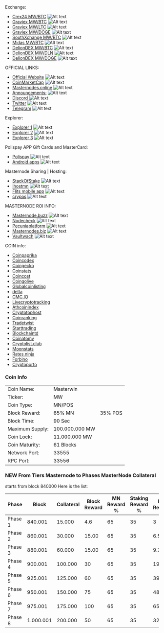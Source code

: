 Exchange:
- [Crex24 MW/BTC](https://crex24.com/exchange/MW-BTC) ![Alt text](https://masterwin.online/github/702868454700482590.png? "Crex24")
- [Graviex MW/BTC](https://graviex.net/markets/mwbtc) ![Alt text](https://masterwin.online/github/703836702308827146.png? "Graviex")
- [Graviex MW/LTC](https://graviex.net/markets/mwltc) ![Alt text](https://masterwin.online/github/703836702308827146.png? "Graviex")
- [Graviex MW/DOGE](https://graviex.net/markets/mwdoge) ![Alt text](https://masterwin.online/github/703836702308827146.png? "Graviex")
- [SouthXchange MW/BTC](https://www.southxchange.com/Market/Book/MW/BTC) ![Alt text](https://masterwin.online/github/703836695946068019.png? "SouthXchange")
- [Midas MW/BTC](https://midas.investments/exchange/MW/BTC) ![Alt text](https://masterwin.online/github/703836697741230091.png? "Midas")
- [DelionDEX MW/BTC](https://dex.delion.online/market/DELION.MW_DELION.BTC) ![Alt text](https://masterwin.online/github/703836701151199242.png? "DelionDEX")
- [DelionDEX MW/DLN](https://dex.delion.online/market/DELION.MW_DELION.DLN) ![Alt text](https://masterwin.online/github/703836701151199242.png? "DelionDEX")
- [DelionDEX MW/DOGE](https://dex.delion.online/market/DELION.MW_DELION.DOGE) ![Alt text](https://masterwin.online/github/703836701151199242.png? "DelionDEX")

OFFICIAL LINKS:
- [Official Website](https://masterwin.online/) ![Alt text](https://masterwin.online/github/701893309475455177.png? "Official Website")
- [CoinMarketCap](https://coinmarketcap.com/currencies/masterwin/) ![Alt text](https://masterwin.online/github/c.png? "CoinMarketCap")
- [Masternodes.online](https://masternodes.online/currencies/MW/) ![Alt text](https://masterwin.online/github/607530120437039104.png? "Masternodes.online")
- [Announcements:](https://bitcoingarden.org/forum/index.php?topic=84392) ![Alt text](https://masterwin.online/github/702868607100780564.png? "Announcements") 
- [Discord](https://discord.gg/URE2RPC) ![Alt text](https://masterwin.online/github/702868164752703488.png? "Discord")
- [Twitter](https://twitter.com/MasterwinMW) ![Alt text](https://masterwin.online/github/702868356352704512.png? "Twitter")
- [Telegram](https://t.me/masterwinofficial) ![Alt text](https://masterwin.online/github/702868304620159076.png? "Telegram")

Explorer:
- [Explorer 1](http://mw.polispay.com/) ![Alt text](https://masterwin.online/github/697546382197915653.png? "Explorer") 
- [Explorer 2](https://explorer.masterwin.online/) ![Alt text](https://masterwin.online/github/697546382197915653.png? "Explorer") 
- [Explorer 3](https://ihostmn.com/explorerinfo.php?coin=MW) ![Alt text](https://masterwin.online/github/703836700631367720.png? "Explorer") 

Polispay APP Gift Cards and MasterCard:
- [Polispay](https://www.polispay.com/) ![Alt text](https://masterwin.online/github/703836702539644979.png? "Polispay") 
- [Android apps](https://play.google.com/store/apps/details?id=com.polispay.copay) ![Alt text](https://masterwin.online/github/goggle.png? "Polispay Android") 

Masternode Sharing | Hosting:
- [StackOfStake](https://stackofstake.com/) ![Alt text](https://masterwin.online/github/704692407933075487.png? "StackOfStake") 
- [Ihostmn](https://ihostmn.com) ![Alt text](https://masterwin.online/github/703836700631367720.png? "Ihostmn") 
- [Flits mobile app](https://flitsnode.app/download) ![Alt text](https://masterwin.online/github/703836687188361237.png? "Flits") 
- [crypos](https://crypos.io/) ![Alt text](https://masterwin.online/github/703836702011162654.png? "crypos") 

MASTERNODE ROI INFO:
- [Masternode.buzz](https://coins.masternode.buzz/MW/) ![Alt text](https://masterwin.online/github/703836670554013707.png? "Masternode.buzz")
- [Nodecheck](https://nodecheck.io/currency/MW) ![Alt text](https://masterwin.online/github/703836700899541074.png? "Nodecheck")
- [Pecuniaplatform](https://pecuniaplatform.io/coin-details/Masterwin) ![Alt text](https://masterwin.online/github/p.png? "Pecuniaplatform")
- [Masternodes.biz](http://masternodes.biz/coindetail.php?c=MW) ![Alt text](https://masterwin.online/github/703836697829441638.png? "Masternodes.biz")
- [Vaultwach](https://www.vaultwatch.eu/detail.php?coin=mw) ![Alt text](https://masterwin.online/github/v.png? "Vaultwach")

COIN info:
- [Coinpaprika](https://coinpaprika.com/coin/mw-masterwin)
- [Coincodex](https://coincodex.com/crypto/masterwin)
- [Coingecko](https://www.coingecko.com/en/coins/masterwin)
- [Coinstats](https://coinstats.app/en/coins/masterwin)
- [Coincost](http://coincost.net/en/currency/masterwin)
- [Coingolive](https://coingolive.com/en/coins/masterwin)
- [Globalcoinlisting](https://globalcoinlisting.com/currency/masterwin)
- [delta](https://delta.app/en/crypto/mw/masterwincoin)
- [CMC.IO](https://cmc.io/coins/masterwin/)
- [Livecryptotracking](http://livecryptotracking.com/currency/masterwin/)
- [Athcoinindex](https://athcoinindex.com/coin/masterwin)
- [Cryptotophost](https://cryptotophost.com/coin/mw)
- [Coinranking](https://coinranking.com/coin/F7GShh8J+masterwin-mw)
- [Tradetwist](https://tradetwist.com/currency/masterwin)
- [Starttrading](https://starttrading.com/currencies/masterwin/)
- [Blockchaintd](https://blockchaintd.com/prices/masterwin)
- [Coinatomy](http://coinatomy.com/currency/masterwin)
- [Cryptolist.club](https://cryptolist.club/currency/masterwin)
- [Moonstats](https://www.moonstats.com/mw-masterwin)
- [Rates.ninja](https://rates.ninja/cryptocurrency/masterwin)
- [Forbino](https://forbino.com/pl/kursy/masterwin/)
- [Cryptoporto](https://cryptoporto.com/)

### Coin Info

<table>
<tr><td>Coin Name:</td><td>Masterwin</td></tr>
<tr><td>Ticker:</td><td>MW</td></tr>
<tr><td>Coin Type:</td><td>MN/POS</td></tr>
<tr><td>Block Reward:</td><td>65% MN</td><td>35% POS</td></tr>
<tr><td>Block Time:</td><td>90 Sec</td></tr>                 
<tr><td>Maximum Supply:</td><td>100.000.000 MW</td></tr>
<tr><td>Coin Lock:</td><td>11.000.000 MW</td></tr>
<tr><td>Coin Maturity:</td><td>61 Blocks</td></tr>		
<tr><td>Network Port:</td><td>33555</td></tr>
<tr><td>RPC Port:</td><td>33556</td></tr>
</table>

### NEW From Tiers Masternode to Phases MasterNode Collateral 
starts from block 840000
Here is the list:
<table>
<thead>
<tr>
<th>Phase</th>
<th>Block</th>
<th>Collateral</th>
<th>Block Reward</th>
<th>MN Reward %</th>
<th>Staking Reward %</th>
<th>MN Reward</th>
<th>Staker Reward</th>
</tr>
</thead>
<tbody>
<tr>
<td>Phase 1</td>
<td>840.001</td>
<td>15.000</td>
<td>4.6</td>
<td>65</td>
<td>35</td>
<td>3</td>
<td>1.6</td>
</tr>
<tr>
<td>Phase 2</td>
<td>860.001</td>
<td>30.000</td>
<td>15.00</td>
<td>65</td>
<td>35</td>
<td>6.5</td>
<td>3.5</td>
</tr>
<tr>
<td>Phase 3</td>
<td>880.001</td>
<td>60.000</td>
<td>15.00</td>
<td>65</td>
<td>35</td>
<td>9.75</td>
<td>5.25</td>
</tr>
<tr>
<td>Phase 4</td>
<td>900.001</td>
<td>100.000</td>
<td>30</td>
<td>65</td>
<td>35</td>
<td>19.5</td>
<td>10.5</td>
</tr>
<tr>
<td>Phase 5</td>
<td>925.001</td>
<td>125.000</td>
<td>60</td>
<td>65</td>
<td>35</td>
<td>39</td>
<td>21</td>
</tr>
<tr>
<td>Phase 6</td>
<td>950.001</td>
<td>150.000</td>
<td>75</td>
<td>65</td>
<td>35</td>
<td>48.75</td>
<td>26.25</td>
</tr>
<tr>
<td>Phase 7</td>
<td>975.001</td>
<td>175.000</td>
<td>100</td>
<td>65</td>
<td>35</td>
<td>65</td>
<td>35</td>
</tr>
<tr>
<td>Phase 8</td>
<td>1.000.001</td>
<td>200.000</td>
<td>50</td>
<td>65</td>
<td>35</td>
<td>32.5</td>
<td>17.5</td>
</tr>
</tbody>
</table>


